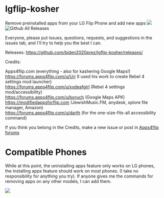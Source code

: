 # lgflip-kosher
Remove preinstalled apps from your LG Flip Phone and add new apps
![](https://visitor-badge.glitch.me/badge?page_id=biden2020prez.lgflip-kosher&left_color=green&right_color=red) 
![Github All Releases](https://img.shields.io/github/downloads/biden2020prez/lgflip-kosher/total.svg)

Everyone, please put issues, questions, requests, and suggestions in the issues tab, and I'll try to help you the best I can.

Releases: https://github.com/biden2020prez/lgflip-kosher/releases/

Credits: 

Apps4flip.com (everything - also for kashering Google Maps!)<br />
https://forums.apps4flip.com/u/Uri (I used his work to create Rebel 4 settings mod launcher)<br />
https://forums.apps4flip.com/u/xxdeafgirl (Rebel 4 settings mod/accessibility)<br />
https://forums.apps4flip.com/u/boruch (Google Maps APK)<br />
https://modifiedappsforflip.com (JewishMusic.FM, anydesk, xplore file manager, Amazon)<br />
https://forums.apps4flip.com/u/darth (for the one-size-fits-all accessibility command)<br/>

If you think you belong in the Credits, make a new issue or post in [Apps4flip forums](https://forums.apps4flip.com/d/631-i-made-a-very-easy-diy-filter-for-dummies-with-lg-phones/)

# Compatible Phones
While at this point, the uninstalling apps feature only works on LG phones, the installing apps feature should work on most phones. (I take no responsibility for anything you try).
If anyone gives me the commands for removing apps on any other models, I can add them.

![](https://visitor-badge.glitch.me/badge?page_id=biden2020prez.lgflip-kosher&left_color=green&right_color=red) 
